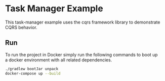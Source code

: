 # Task Manager Example

This task-manager example uses the cqrs framework library to demonstrate CQRS behavior.


## Run

To run the project in Docker simply run the following commands to boot up a docker environment with all related dependencies.

```bash
./gradlew bootJar unpack
docker-compose up --build
```
